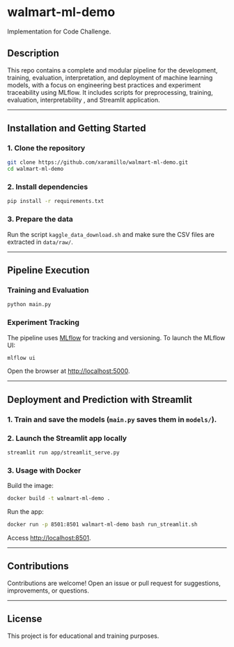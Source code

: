 
# walmart-ml-demo
Implementation for Code Challenge.

## Description

This repo contains a complete and modular pipeline for the development, training, evaluation, interpretation, and deployment of machine learning models, with a focus on engineering best practices and experiment traceability using MLflow. It includes scripts for preprocessing, training, evaluation, interpretability , and Streamlit application.

---

## Installation and Getting Started

### 1. Clone the repository

```bash
git clone https://github.com/xaramillo/walmart-ml-demo.git
cd walmart-ml-demo
```

### 2. Install dependencies

```bash
pip install -r requirements.txt
```

### 3. Prepare the data

Run the script `kaggle_data_download.sh` and make sure the CSV files are extracted in `data/raw/`.

---

## Pipeline Execution

### Training and Evaluation

```bash
python main.py
```

### Experiment Tracking

The pipeline uses [MLflow](https://mlflow.org/) for tracking and versioning. To launch the MLflow UI:

```bash
mlflow ui
```
Open the browser at [http://localhost:5000](http://localhost:5000).

---

## Deployment and Prediction with Streamlit

### 1. Train and save the models (`main.py` saves them in `models/`).

### 2. Launch the Streamlit app locally

```bash
streamlit run app/streamlit_serve.py
```

### 3. Usage with Docker

Build the image:

```bash
docker build -t walmart-ml-demo .
```

Run the app:

```bash
docker run -p 8501:8501 walmart-ml-demo bash run_streamlit.sh
```

Access [http://localhost:8501](http://localhost:8501).

---

## Contributions

Contributions are welcome! Open an issue or pull request for suggestions, improvements, or questions.

---

## License

This project is for educational and training purposes.